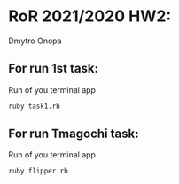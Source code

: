# **RoR 2021/2020 HW2:**
Dmytro Onopa

## For run 1st task:
Run of you terminal app
```bash
ruby task1.rb
```

## For run Tmagochi task:
Run of you terminal app
```bash
ruby flipper.rb
```